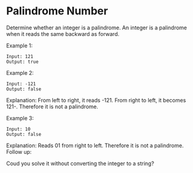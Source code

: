 # Palindrome Number

Determine whether an integer is a palindrome. An integer is a palindrome when it reads the same backward as forward.

Example 1:

```text
Input: 121
Output: true
```

Example 2:

```text
Input: -121
Output: false
```

Explanation: From left to right, it reads -121. From right to left, it becomes 121-. Therefore it is not a palindrome.

Example 3:

```text
Input: 10
Output: false
```

Explanation: Reads 01 from right to left. Therefore it is not a palindrome.
Follow up:

Coud you solve it without converting the integer to a string?
